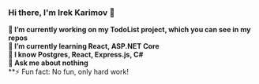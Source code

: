 ### Hi there, I'm Irek Karimov 👋

**🔭 I’m currently working on my TodoList project, which you can see in my repos**\
**🌱 I’m currently learning React, ASP.NET Core**\
**📖 I know Postgres, React, Express.js, C#**\
**💬 Ask me about nothing**\
**⚡ Fun fact: No fun, only hard work!

